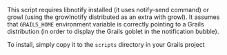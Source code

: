 This script requires libnotify installed (it uses notify-send command) or growl (using the growlnotify distributed as an extra with growl). It assumes that `GRAILS_HOME` environment variable is correctly pointing to a Grails distribution (in order to display the Grails goblet in the notification bubble).

To install, simply copy it to the `scripts` directory in your Grails project
